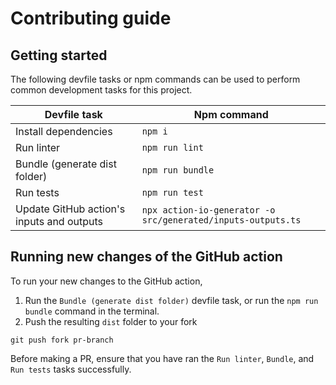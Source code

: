 # Contributing guide

## Getting started

The following devfile tasks or npm commands can be used to perform common development tasks for this project.

| **Devfile task**                          | **Npm command**                                              |
|-------------------------------------------|--------------------------------------------------------------|
| Install dependencies                      | `npm i`                                                      |
| Run linter                                | `npm run lint`                                               |
| Bundle (generate dist folder)             | `npm run bundle`                                             |
| Run tests                                 | `npm run test`                                               |
| Update GitHub action's inputs and outputs | `npx action-io-generator -o src/generated/inputs-outputs.ts` |

## Running new changes of the GitHub action

To run your new changes to the GitHub action,

1. Run the `Bundle (generate dist folder)` devfile task, or run the `npm run bundle` command in the terminal. 
2. Push the resulting `dist` folder to your fork
```
git push fork pr-branch
``` 


Before making a PR, ensure that you have ran the `Run linter`, `Bundle`, and `Run tests` tasks successfully.
